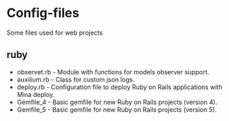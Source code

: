 # Config-files
Some files used for web projects

## ruby

* observet.rb - Module with functions for models observer support.
* auxilium.rb - Class for custom json logs.
* deploy.rb - Configuration file to deploy Ruby on Rails applications with Mina deploy.
* Gemfile_4 - Basic gemfile for new Ruby on Rails projects (version 4).
* Gemfile_5 - Basic gemfile for new Ruby on Rails projects (version 5).

